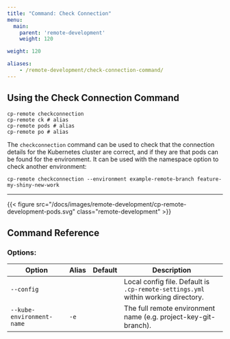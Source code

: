 ```yaml
---
title: "Command: Check Connection"
menu:
  main:
    parent: 'remote-development'
    weight: 120

weight: 120

aliases:
    - /remote-development/check-connection-command/
---
```

## Using the Check Connection Command

```
cp-remote checkconnection
cp-remote ck # alias
cp-remote pods # alias
cp-remote po # alias
```

The `checkconnection` command can be used to check that the connection details for the Kubernetes cluster are correct, and if they are that pods can be found for the environment. It can be used with the namespace option to check another environment:

```
cp-remote checkconnection --environment example-remote-branch feature-my-shiny-new-work
```

***

{{< figure src="/docs/images/remote-development/cp-remote-development-pods.svg" class="remote-development" >}}

## Command Reference

### Options:

Option | Alias | Default | Description
-------|-------|---------|------------
`--config`                |      | | Local config file. Default is `.cp-remote-settings.yml` within working directory.
`--kube-environment-name` | `-e` | | The full remote environment name (e.g. project-key-git-branch).
